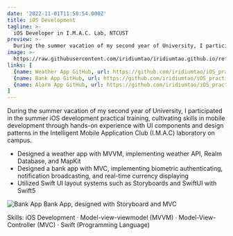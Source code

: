 ```yaml
---
date: '2022-11-01T11:50:54.000Z'
title: iOS Development
tagline: >-
  iOS Developer in I.M.A.C. Lab, NTCUST
preview: >-
  During the summer vacation of my second year of University, I participated in the summer iOS development practical training, cultivating skills in mobile development through hands-on experience with UI components and design patterns in the Intelligent Mobile Application Club (I.M.A.C) laboratory on campus.
image: >-
  https://raw.githubusercontent.com/iridiumtao/iridiumtao.github.io/refs/heads/master/docs/image/iOS%20Development.png
links: [
  {name: Weather App GitHub, url: https://github.com/iridiumtao/iOS_practice_SwiftUIWeatherApp},
  {name: Bank App GitHub, url: https://github.com/iridiumtao/iOS_practice_BankApp},
  {name: Alarm App GitHub, url: https://github.com/iridiumtao/iOS_practice_Alarm},
]
---
```


During the summer vacation of my second year of University, I participated in the summer iOS development practical training, cultivating skills in mobile development through hands-on experience with UI components and design patterns in the Intelligent Mobile Application Club (I.M.A.C) laboratory on campus.

- Designed a weather app with MVVM, implementing weather API, Realm Database, and MapKit
- Designed a bank app with MVC, implementing biometric authenticating, notification broadcasting, and real-time currency displaying
- Utilized Swift UI layout systems such as Storyboards and SwiftUI with Swift5

![Bank App](https://file.notion.so/f/f/3614ca3e-6f8c-46c5-b9dc-7f03473e51f1/8813939e-42a8-4e64-8f90-7968a629ca12/IMG_5405_Original.png?table=block&id=15729608-bd8f-477c-9767-43fe4436ad54&spaceId=3614ca3e-6f8c-46c5-b9dc-7f03473e51f1&expirationTimestamp=1744329600000&signature=NOwn1y3uM7cT7ADN0vXs-KZPOjHXHTEfPDOSLYJsQIM&downloadName=IMG_5405_Original.PNG.png)
Bank App, designed with Storyboard and MVC

Skills: iOS Development · Model-view-viewmodel (MVVM) · Model-View-Controller (MVC) · Swift (Programming Language)